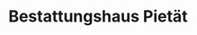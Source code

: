 ---
title: "Bestattungshaus Pietät"
url: /rossleben-wiehe/bestattungshaus-pietaet/
shop: Bestattungen
---